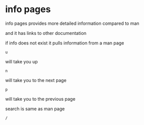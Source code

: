 # info pages

info pages provides more detailed information compared to man

and it has links to other documentation

if info does not exist it pulls information from a man page

    u

will take you up

    n

will take you to the next page

    p

will take you to the previous page

search is same as man page

    /


